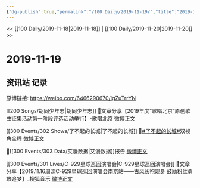 ```yaml
---
{"dg-publish":true,"permalink":"/100 Daily/2019-11-19/","title":"2019-11-19","created":"2023-03-30T18:25:32.529+08:00","updated":"2023-03-30T18:26:18.129+08:00"}
---
```



<< [[100 Daily/2019-11-18\|2019-11-18]] | [[100 Daily/2019-11-20\|2019-11-20]] >>

# 2019-11-19

## 资讯站 记录

原博链接: https://weibo.com/6466290670/IgZuTrrYN

[[200 Songs/胡同少年志\|胡同少年志]]
🌿文章分享【2019年度“歌唱北京”原创歌曲征集活动第一阶段评选活动举行】-歌唱北京
[微博正文](https://m.weibo.cn/6466290670/4440132604177769)

[[300 Events/302 Shows/了不起的长城\|了不起的长城]]
🌿[#了不起的长城#](https://s.weibo.com/weibo?q=%23%E4%BA%86%E4%B8%8D%E8%B5%B7%E7%9A%84%E9%95%BF%E5%9F%8E%23)双视角全程 [微博正文](https://m.weibo.cn/6466290670/4440266293189790)

🌿[[300 Events/303 Data/艾漫数据\|艾漫数据]]报告 [微博正文](https://m.weibo.cn/6466290670/4440403631401997)

[[300 Events/301 Lives/C-929星球巡回演唱会\|C-929星球巡回演唱会]]
🌿文章分享【2019.11.16周深C-929星球巡回演唱会南京站——古风长袍现身 鼓励粉丝勇敢追梦】_搜狐音乐
[微博正文](https://m.weibo.cn/6466290670/4440455137340594)
